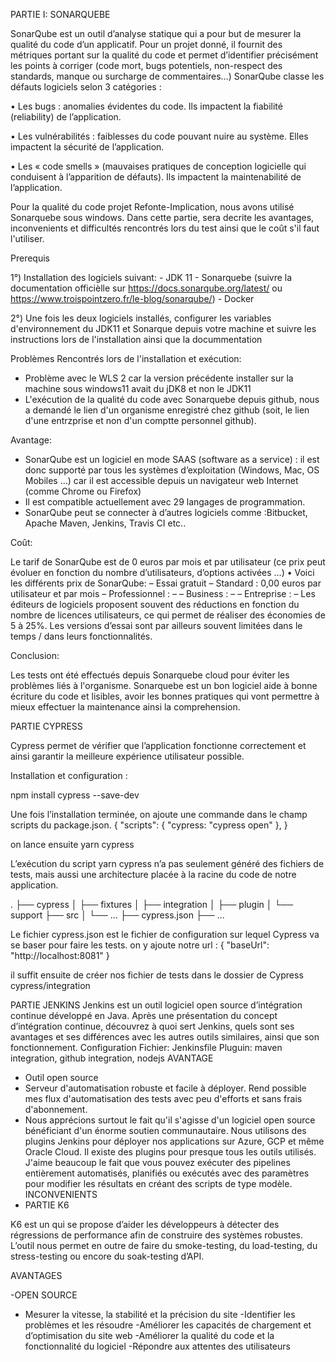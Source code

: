PARTIE I: SONARQUEBE

SonarQube est un outil d’analyse statique qui a pour but de mesurer la qualité du code d’un applicatif. Pour un projet donné, il fournit des métriques portant sur la qualité du code et permet d’identifier précisément les points à corriger (code mort, bugs potentiels, non-respect des standards, manque ou surcharge de commentaires…)
SonarQube classe les défauts logiciels selon 3 catégories :

• Les bugs : anomalies évidentes du code. Ils impactent la fiabilité (reliability) de l’application.

• Les vulnérabilités : faiblesses du code pouvant nuire au système. Elles impactent la sécurité de l’application.

• Les « code smells » (mauvaises pratiques de conception logicielle qui conduisent à l’apparition de défauts). Ils impactent la maintenabilité de l’application.

Pour la qualité du code projet Refonte-Implication, nous avons utilisé Sonarquebe sous windows. Dans cette partie, sera decrite les avantages, inconvenients et difficultés rencontrés lors du test ainsi que le coût s'il faut l'utiliser.

Prerequis

1°) Installation des logiciels suivant: - JDK 11 - Sonarquebe (suivre la documentation officièlle sur https://docs.sonarqube.org/latest/ ou https://www.troispointzero.fr/le-blog/sonarqube/) - Docker

2°) Une fois les deux logiciels installés, configurer les variables d'environnement du JDK11 et Sonarque depuis votre machine et suivre les instructions lors de l'installation ainsi que la docummentation

Problèmes Rencontrés lors de l'installation et exécution:

- Problème avec le WLS 2 car la version précédente installer sur la machine sous windows11 avait du jDK8 et non le JDK11
- L'exécution de la qualité du code avec Sonarquebe depuis github, nous a demandé le lien d'un organisme enregistré chez github (soit, le lien d'une entrzprise et non d'un comptte personnel github).

Avantage:

- SonarQube est un logiciel en mode SAAS (software as a service) : il est donc supporté par tous les systèmes d’exploitation (Windows, Mac, OS Mobiles …) car il est accessible depuis un navigateur web Internet (comme Chrome ou Firefox)
- Il est compatible actuellement avec 29 langages de programmation.
- SonarQube peut se connecter à d’autres logiciels comme :Bitbucket, Apache Maven, Jenkins, Travis CI etc..

Coût:

Le tarif de SonarQube est de 0 euros par mois et par utilisateur (ce prix peut évoluer en fonction du nombre d’utilisateurs, d’options activées …)
• Voici les différents prix de SonarQube:
– Essai gratuit
– Standard : 0,00 euros par utilisateur et par mois
– Professionnel : –
– Business : –
– Entreprise : –
Les éditeurs de logiciels proposent souvent des réductions en fonction du nombre de licences utilisateurs, ce qui permet de réaliser des économies de 5 à 25%. Les versions d’essai sont par ailleurs souvent limitées dans le temps / dans leurs fonctionnalités.

Conclusion:

Les tests ont été effectués depuis Sonarquebe cloud pour éviter les problèmes liés à l'organisme.
Sonarquebe est un bon logiciel aide à bonne écriture du code et lisibles, avoir les bonnes pratiques qui vont permettre à mieux effectuer la maintenance ainsi la comprehension.

PARTIE CYPRESS

Cypress permet de vérifier que l’application fonctionne correctement et ainsi garantir la meilleure expérience utilisateur possible.

Installation et configuration :

npm install cypress --save-dev

Une fois l’installation terminée, on ajoute une commande dans le champ scripts du package.json.
{
"scripts": {
"cypress: "cypress open"
},
}

on lance ensuite yarn cypress

L’exécution du script yarn cypress n’a pas seulement généré des fichiers de tests, mais aussi une architecture placée à la racine du code de notre application.

.
├── cypress
│ ├── fixtures
│ ├── integration
│ ├── plugin
│ └── support
├── src
│ └── ...
├── cypress.json
├── ...

Le fichier cypress.json est le fichier de configuration sur lequel Cypress va se baser pour faire les tests.
on y ajoute notre url :
{
"baseUrl": "http://localhost:8081"
}

il suffit ensuite de créer nos fichier de tests dans le dossier de Cypress cypress/integration

PARTIE JENKINS
Jenkins est un outil logiciel open source d’intégration continue développé en Java. Après une présentation du concept d’intégration continue, découvrez à quoi sert Jenkins, quels sont ses avantages et ses différences avec les autres outils similaires, ainsi que son fonctionnement.
Configuration
Fichier: Jenkinsfile
Pluguin: maven integration, github integration, nodejs
AVANTAGE

- Outil open source
- Serveur d'automatisation robuste et facile à déployer. Rend possible mes flux d'automatisation des tests avec peu d'efforts et sans frais d'abonnement.
- Nous apprécions surtout le fait qu'il s'agisse d'un logiciel open source bénéficiant d'un énorme soutien communautaire. Nous utilisons des plugins Jenkins pour déployer nos applications sur Azure, GCP et même Oracle Cloud. Il existe des plugins pour presque tous les outils utilisés. J'aime beaucoup le fait que vous pouvez exécuter des pipelines entièrement automatisés, planifiés ou exécutés avec des paramètres pour modifier les résultats en créant des scripts de type modèle.
  INCONVENIENTS
- PARTIE K6

K6 est un qui se propose d’aider les développeurs à détecter des régressions de performance afin de construire des systèmes robustes.
L’outil nous permet en outre de faire du smoke-testing, du load-testing, du stress-testing ou encore du soak-testing d’API.

AVANTAGES

-OPEN SOURCE

- Mesurer la vitesse, la stabilité et la précision du site
  -Identifier les problèmes et les résoudre
  -Améliorer les capacités de chargement et d’optimisation du site web
  -Améliorer la qualité du code et la fonctionnalité du logiciel
  -Répondre aux attentes des utilisateurs

